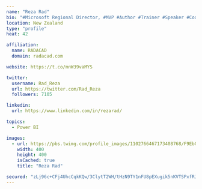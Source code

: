```yaml
---
name: "Reza Rad"
bio: "#Microsoft Regional Director, #MVP #Author #Trainer #Speaker #Coach #Consultant #PowerBI "
location: New Zealand
type: "profile"
heat: 42

affiliation:
  name: RADACAD
  domain: radacad.com

website: https://t.co/mnW39vaMYS

twitter:
  username: Rad_Reza
  url: https://twitter.com/Rad_Reza
  followers: 7105

linkedin:
  url: https://www.linkedin.com/in/rezarad/

topics:
  - Power BI

images:
  - url: https://pbs.twimg.com/profile_images/1102766467173408768/F9EbQENa_400x400.png
    width: 400
    height: 400
    isCached: true
    title: "Reza Rad"

secured: "zLj96c+CFj4UhcCqkKQw/3ClytT2WH/tHzN9TY1nFU8pEXugik5nKVTSPxfRJLBxsHAvMkaSZCJJcpoIU7cxQEqMC0rc8sJC1jWCS3tgjWVJy26ivfgJm4PTjBHpqHQuDtLpEKBKGGY/cMUyYKyVWRkGemoTqWBg21XkcUhSQPH/pvLEHyocIqiprhMp/j4V8RLIQxE+0Qtzatek+sy+Ms6O1PyvENuMe2TFt1zvOALMMEzNLVqAxkH7k/sLTj+ff21kIFHA15ZvzVXS89nK6YcODyIDoQbPMs6RZHP8PoW78sT5gjsTQQQMpwGeCxIVBEIupvPunQxrgF9jAGOTkOwdfMLPqDlYOrUqMlx5sJvot2EJxgI1LYon0/tRNmrh2JeexBLClxex9X5woBxy7DJfnj76RNfjzfQ8Fk5akTM=;pSNid5m+hGJiCFXHlQ0Sgw=="
---
```


